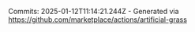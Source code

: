 Commits: 2025-01-12T11:14:21.244Z - Generated via https://github.com/marketplace/actions/artificial-grass
<br>
